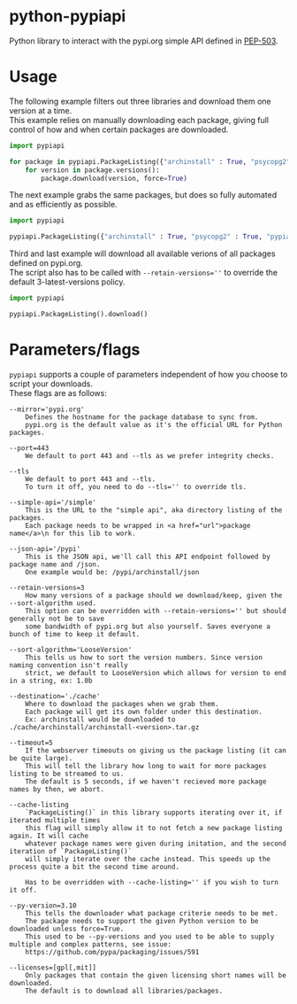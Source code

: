 # python-pypiapi
Python library to interact with the pypi.org simple API defined in [PEP-503](https://www.python.org/dev/peps/pep-0503/).

# Usage

The following example filters out three libraries and download them one version at a time.<br>
This example relies on manually downloading each package, giving full control of how and when certain packages are downloaded.

```python
import pypiapi

for package in pypiapi.PackageListing({"archinstall" : True, "psycopg2" : True, "pypiapi" : True}):
	for version in package.versions():
		package.download(version, force=True)
```

The next example grabs the same packages, but does so fully automated and as efficiently as possible.

```python
import pypiapi

pypiapi.PackageListing({"archinstall" : True, "psycopg2" : True, "pypiapi" : True}).download()
```

Third and last example will download all available verions of all packages defined on pypi.org.<br>
The script also has to be called with `--retain-versions=''` to override the default 3-latest-versions policy.
```python
import pypiapi

pypiapi.PackageListing().download()
```

# Parameters/flags

`pypiapi` supports a couple of parameters independent of how you choose to script your downloads.<br>
These flags are as follows:

```
--mirror='pypi.org'
    Defines the hostname for the package database to sync from.
    pypi.org is the default value as it's the official URL for Python packages.

--port=443
    We default to port 443 and --tls as we prefer integrity checks.

--tls
    We default to port 443 and --tls.
    To turn it off, you need to do --tls='' to override tls.

--simple-api='/simple'
    This is the URL to the "simple api", aka directory listing of the packages.
    Each package needs to be wrapped in <a href="url">package name</a>\n for this lib to work.

--json-api='/pypi'
    This is the JSON api, we'll call this API endpoint followed by package name and /json.
    One example would be: /pypi/archinstall/json

--retain-versions=3
    How many versions of a package should we download/keep, given the --sort-algorithm used.
    This option can be overridden with --retain-versions='' but should generally not be to save
    some bandwidth of pypi.org but also yourself. Saves everyone a bunch of time to keep it default.

--sort-algorithm='LooseVersion'
    This tells us how to sort the version numbers. Since version naming convention isn't really
    strict, we default to LooseVersion which allows for version to end in a string, ex: 1.0b

--destination='./cache'
    Where to download the packages when we grab them.
    Each package will get its own folder under this destination.
    Ex: archinstall would be downloaded to ./cache/archinstall/archinstall-<version>.tar.gz

--timeout=5
    If the webserver timeouts on giving us the package listing (it can be quite large).
    This will tell the library how long to wait for more packages listing to be streamed to us.
    The default is 5 seconds, if we haven't recieved more package names by then, we abort.

--cache-listing
    `PackageListing()` in this library supports iterating over it, if iterated multiple times
    this flag will simply allow it to not fetch a new package listing again. It will cache
    whatever package names were given during initation, and the second iteration of `PackageListing()`
    will simply iterate over the cache instead. This speeds up the process quite a bit the second time around.

    Has to be overridden with --cache-listing='' if you wish to turn it off.

--py-version=3.10
    This tells the downloader what package criterie needs to be met.
    The package needs to support the given Python version to be downloaded unless force=True.
    This used to be --py-versions and you used to be able to supply multiple and complex patterns, see issue:
    https://github.com/pypa/packaging/issues/591

--licenses=[gpl[,mit]]
    Only packages that contain the given licensing short names will be downloaded.
    The default is to download all libraries/packages.

```
